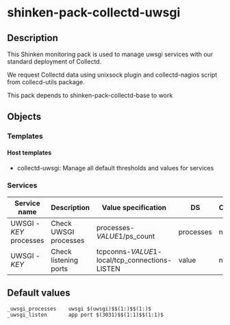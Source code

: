 # shinken-pack-collectd-uwsgi

## Description

This Shinken monitoring pack is used to manage uwsgi services with our
standard deployment of Collectd.

We request Collectd data using unixsock plugin and collectd-nagios script from
collecd-utils package.

This pack depends to shinken-pack-collectd-base to work

## Objects

### Templates

#### Host templates

* collectd-uwsgi: Manage all default thresholds and values for services

### Services

| Service name            | Description           | Value specification                            | DS        | Consolidation | Warning variable | Critical variable | Duplicate_foreach variable |
|-------------------------|-----------------------|------------------------------------------------|-----------|---------------|------------------|-------------------|----------------------------|
| UWSGI - $KEY$ processes | Check UWSGI processes | processes-$VALUE1$/ps_count                    | processes | none          | $VALUE2$         | $VALUE3$          | _uwsgi_processes           |
| UWSGI - $KEY$           | Check listening ports | tcpconns-$VALUE1$-local/tcp_connections-LISTEN | value     | none          | $VALUE2$         | $VALUE3$          | _uwsgi_listen              |

## Default values

    _uwsgi_processes    uwsgi $(uwsgi)$$(1:)$$(1:)$
    _uwsgi_listen       app port $(3031)$$(1:1)$$(1:1)$
